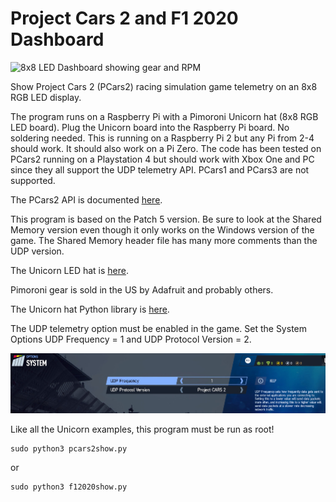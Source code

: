 # Project Cars 2 and F1 2020 Dashboard

![8x8 LED Dashboard showing gear and RPM](./images/dashboard.gif)

Show Project Cars 2 (PCars2) racing simulation game telemetry on an 8x8
RGB LED display.

The program runs on a Raspberry Pi with a Pimoroni Unicorn hat (8x8 RGB LED
board). Plug the Unicorn board into the Raspberry Pi board. No soldering
needed. This is running on a Raspberry Pi 2 but any Pi from 2-4 should work. It
should also work on a Pi Zero. The code has been tested on PCars2 running on a
Playstation 4 but should work with Xbox One and PC since they all support the
UDP telemetry API. PCars1 and PCars3 are not supported.

The PCars2 API is documented [here](https://www.projectcarsgame.com/two/project-cars-2-api/).

This program is based on the Patch 5 version. Be sure to look at the
Shared Memory version even though it only works on the Windows version
of the game. The Shared Memory header file has many more comments than
the UDP version.

The Unicorn LED hat is [here](https://shop.pimoroni.com/products/unicorn-hat).

Pimoroni gear is sold in the US by Adafruit and probably others.

The Unicorn hat Python library is [here](https://github.com/pimoroni/unicorn-hat).

The UDP telemetry option must be enabled in the game. Set the System Options
UDP Frequency = 1 and UDP Protocol Version = 2.

![UDP options](./images/UDP_options.jpg)

Like all the Unicorn examples, this program must be run as root!

```
sudo python3 pcars2show.py
```
or
```
sudo python3 f12020show.py
```



